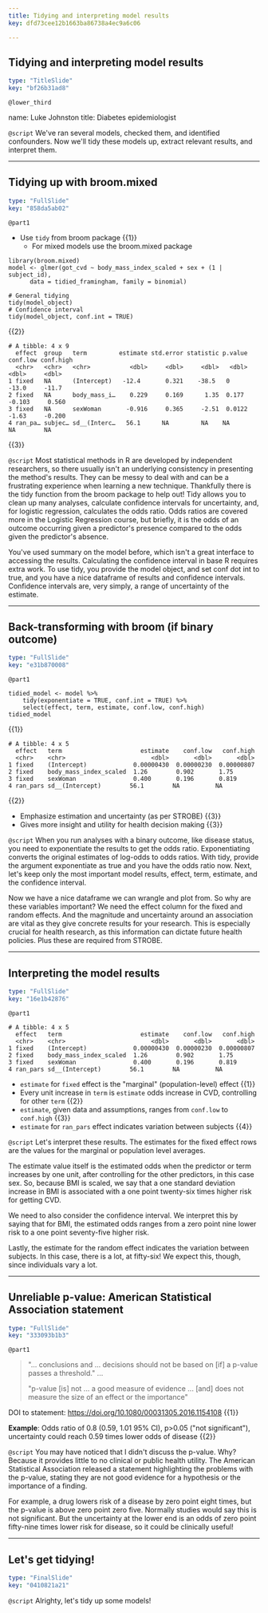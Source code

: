 ```yaml
---
title: Tidying and interpreting model results
key: dfd73cee12b1663ba86738a4ec9a6c06

---
```

## Tidying and interpreting model results

```yaml
type: "TitleSlide"
key: "bf26b31ad8"
```

`@lower_third`

name: Luke Johnston
title: Diabetes epidemiologist


`@script`
We've ran several models, checked them, and identified confounders. Now we'll tidy these models up, extract relevant results, and interpret them.


---
## Tidying up with broom.mixed

```yaml
type: "FullSlide"
key: "858da5ab02"
```

`@part1`
- Use `tidy` from broom package {{1}}
    - For mixed models use the broom.mixed package

```{r}
library(broom.mixed)
model <- glmer(got_cvd ~ body_mass_index_scaled + sex + (1 | subject_id),
      data = tidied_framingham, family = binomial)
      
# General tidying
tidy(model_object)
# Confidence interval
tidy(model_object, conf.int = TRUE)
```
{{2}}

```
# A tibble: 4 x 9
  effect  group   term         estimate std.error statistic p.value conf.low conf.high
  <chr>   <chr>   <chr>           <dbl>     <dbl>     <dbl>   <dbl>    <dbl>     <dbl>
1 fixed   NA      (Intercept)   -12.4       0.321    -38.5   0       -13.0     -11.7  
2 fixed   NA      body_mass_i…    0.229     0.169      1.35  0.177    -0.103     0.560
3 fixed   NA      sexWoman       -0.916     0.365     -2.51  0.0122   -1.63     -0.200
4 ran_pa… subjec… sd__(Interc…   56.1      NA         NA    NA        NA        NA    
```
{{3}}


`@script`
Most statistical methods in R are developed by independent researchers, so there usually isn't an underlying consistency in presenting the method's results. They can be messy to deal with and can be a frustrating experience when learning a new technique. Thankfully there is the tidy function from the broom package to help out! Tidy allows you to clean up many analyses, calculate confidence intervals for uncertainty, and, for logistic regression, calculates the odds ratio. Odds ratios are covered more in the Logistic Regression course, but briefly, it is the odds of an outcome occurring given a predictor's presence compared to the odds given the predictor's absence.

You've used summary on the model before, which isn't a great interface to accessing the results. Calculating the confidence interval in base R requires extra work. To use tidy, you provide the model object, and set conf dot int to true, and you have a nice dataframe of results and confidence intervals. Confidence intervals are, very simply, a range of uncertainty of the estimate.


---
## Back-transforming with broom (if binary outcome)

```yaml
type: "FullSlide"
key: "e31b870008"
```

`@part1`
```{r}
tidied_model <- model %>%
    tidy(exponentiate = TRUE, conf.int = TRUE) %>%
    select(effect, term, estimate, conf.low, conf.high)
tidied_model
```
{{1}}

```
# A tibble: 4 x 5
  effect   term                      estimate    conf.low   conf.high
  <chr>    <chr>                        <dbl>       <dbl>       <dbl>
1 fixed    (Intercept)             0.00000430  0.00000230  0.00000807
2 fixed    body_mass_index_scaled  1.26        0.902       1.75      
3 fixed    sexWoman                0.400       0.196       0.819     
4 ran_pars sd__(Intercept)        56.1        NA          NA         
``` 
{{2}}

- Emphasize estimation and uncertainty (as per STROBE) {{3}}
- Gives more insight and utility for health decision making {{3}}


`@script`
When you run analyses with a binary outcome, like disease status, you need to exponentiate the results to get the odds ratio. Exponentiating converts the original estimates of log-odds to odds ratios. With tidy, provide the argument exponentiate as true and you have the odds ratio now. Next, let's keep only the most important model results, effect, term, estimate, and the confidence interval.

Now we have a nice dataframe we can wrangle and plot from. So why are these variables important? We need the effect column for the fixed and random effects. And the magnitude and uncertainty around an association are vital as they give concrete results for your research. This is especially crucial for health research, as this information can dictate future health policies. Plus these are required from STROBE.


---
## Interpreting the model results

```yaml
type: "FullSlide"
key: "16e1b42876"
```

`@part1`
```
# A tibble: 4 x 5
  effect   term                      estimate    conf.low   conf.high
  <chr>    <chr>                        <dbl>       <dbl>       <dbl>
1 fixed    (Intercept)             0.00000430  0.00000230  0.00000807
2 fixed    body_mass_index_scaled  1.26        0.902       1.75      
3 fixed    sexWoman                0.400       0.196       0.819     
4 ran_pars sd__(Intercept)        56.1        NA          NA         
``` 

- `estimate` for `fixed` effect is the "marginal" (population-level) effect {{1}} 
- Every unit increase in `term` is `estimate` odds increase in CVD, controlling  for other `term` {{2}}
- `estimate`, given data and assumptions, ranges from `conf.low` to `conf.high` {{3}}
- `estimate` for `ran_pars` effect indicates variation between subjects {{4}}


`@script`
Let's interpret these results. The estimates for the fixed effect rows are the values for the marginal or population level averages.

The estimate value itself is the estimated odds when the predictor or term increases by one unit, after controlling for the other predictors, in this case sex. So, because BMI is scaled, we say that a one standard deviation increase in BMI is associated with a one point twenty-six times higher risk for getting CVD.

We need to also consider the confidence interval. We interpret this by saying that for BMI, the estimated odds ranges from a zero point nine lower risk to a one point seventy-five higher risk.

Lastly, the estimate for the random effect indicates the variation between subjects. In this case, there is a lot, at fifty-six! We expect this, though, since individuals vary a lot.


---
## Unreliable p-value: American Statistical Association statement

```yaml
type: "FullSlide"
key: "333093b1b3"
```

`@part1`
> "... conclusions and ... decisions should not be based on [if] a p-value passes a threshold."  ...
> 
> "p-value [is] not ... a good measure of evidence ... [and] does not measure the size of an effect or the importance"

DOI to statement: https://doi.org/10.1080/00031305.2016.1154108 {{1}}

**Example**: Odds ratio of 0.8 (0.59, 1.01 95% CI), p>0.05 ("not significant"), uncertainty could reach 0.59 times lower odds of disease {{2}}


`@script`
You may have noticed that I didn't discuss the p-value. Why? Because it provides little to no clinical or public health utility. The American Statistical Association released a statement highlighting the problems with the p-value, stating they are not good evidence for a hypothesis or the importance of a finding.

For example, a drug lowers risk of a disease by zero point eight times, but the p-value is above zero point zero five. Normally studies would say this is not significant. But the uncertainty at the lower end is an odds of zero point fifty-nine times lower risk for disease, so it could be clinically useful!


---
## Let's get tidying!

```yaml
type: "FinalSlide"
key: "0410821a21"
```

`@script`
Alrighty, let's tidy up some models!

